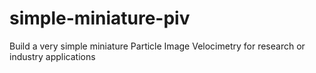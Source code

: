 # simple-miniature-piv
Build a very simple miniature Particle Image Velocimetry for research or industry applications
